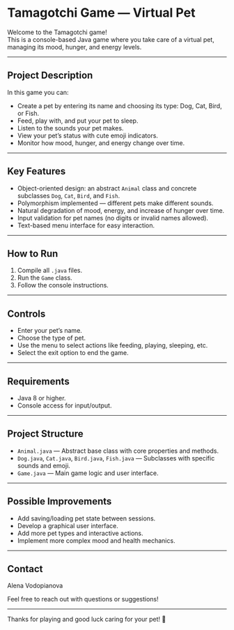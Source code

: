 # Tamagotchi Game — Virtual Pet

Welcome to the Tamagotchi game!  
This is a console-based Java game where you take care of a virtual pet, managing its mood, hunger, and energy levels.

---

## Project Description

In this game you can:

- Create a pet by entering its name and choosing its type: Dog, Cat, Bird, or Fish.
- Feed, play with, and put your pet to sleep.
- Listen to the sounds your pet makes.
- View your pet’s status with cute emoji indicators.
- Monitor how mood, hunger, and energy change over time.

---

## Key Features

- Object-oriented design: an abstract `Animal` class and concrete subclasses `Dog`, `Cat`, `Bird`, and `Fish`.
- Polymorphism implemented — different pets make different sounds.
- Natural degradation of mood, energy, and increase of hunger over time.
- Input validation for pet names (no digits or invalid names allowed).
- Text-based menu interface for easy interaction.

---

## How to Run

1. Compile all `.java` files.
2. Run the `Game` class.
3. Follow the console instructions.

---

## Controls

- Enter your pet’s name.
- Choose the type of pet.
- Use the menu to select actions like feeding, playing, sleeping, etc.
- Select the exit option to end the game.

---

## Requirements

- Java 8 or higher.
- Console access for input/output.

---

## Project Structure

- `Animal.java` — Abstract base class with core properties and methods.
- `Dog.java`, `Cat.java`, `Bird.java`, `Fish.java` — Subclasses with specific sounds and emoji.
- `Game.java` — Main game logic and user interface.

---

## Possible Improvements

- Add saving/loading pet state between sessions.
- Develop a graphical user interface.
- Add more pet types and interactive actions.
- Implement more complex mood and health mechanics.

---

## Contact

Alena Vodopianova

Feel free to reach out with questions or suggestions!  

---

Thanks for playing and good luck caring for your pet! 🐾
